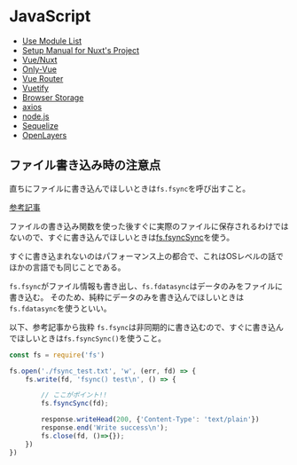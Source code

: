 # JavaScript

- [Use Module List](./use-module-list.md)
- [Setup Manual for Nuxt's Project](./setup-manual-for-nuxt-project.md)
- [Vue/Nuxt](./vue-nuxt.md)
- [Only-Vue](./only-vue.md)
- [Vue Router](./vue-router.md)
- [Vuetify](./vuetify.md)
- [Browser Storage](./browser-storage.md)
- [axios](./axios.md)
- [node.js](./nodejs.md)
- [Sequelize](./sequelize.md)
- [OpenLayers](./openlayers/top.md)
  
## ファイル書き込み時の注意点

直ちにファイルに書き込んでほしいときは`fs.fsync`を呼び出すこと。

[参考記事](https://qiita.com/kazupaka/items/b6479f3f8d13347bf867?utm_source=Qiita%E3%83%8B%E3%83%A5%E3%83%BC%E3%82%B9&utm_campaign=d4b326c10b-Qiita_newsletter_353_03_13_2019&utm_medium=email&utm_term=0_e44feaa081-d4b326c10b-34477805)

ファイルの書き込み関数を使った後すぐに実際のファイルに保存されるわけではないので、すぐに書き込んでほしいときは[fs.fsyncSync](https://node.readthedocs.io/en/latest/api/fs/#fsfsyncfd-callback)を使う。

すぐに書き込まれないのはパフォーマンス上の都合で、これはOSレベルの話でほかの言語でも同じことである。

`fs.fsync`がファイル情報も書き出し、`fs.fdatasync`はデータのみをファイルに書き込む。
そのため、純粋にデータのみを書き込んでほしいときは`fs.fdatasync`を使うといい。

以下、参考記事から抜粋
`fs.fsync`は非同期的に書き込むので、すぐに書き込んでほしいときは`fs.fsyncSync()`を使うこと。

```js
const fs = require('fs')

fs.open('./fsync_test.txt', 'w', (err, fd) => {
    fs.write(fd, 'fsync() test\n', () => {

        // ここがポイント!!
        fs.fsyncSync(fd);

        response.writeHead(200, {'Content-Type': 'text/plain'})
        response.end('Write success\n');
        fs.close(fd, ()=>{});
    })
})
```
